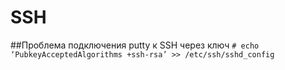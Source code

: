 SSH
====
##Проблема подключения putty к SSH через ключ
``` # echo ‘PubkeyAcceptedAlgorithms +ssh-rsa’ >> /etc/ssh/sshd_config ```
